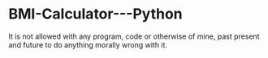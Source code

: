 # BMI-Calculator---Python

It is not allowed with any program, code or otherwise of mine, past present and future to do anything morally wrong with it.
